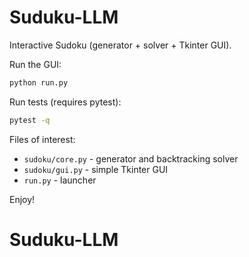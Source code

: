 # Suduku-LLM

Interactive Sudoku (generator + solver + Tkinter GUI).

Run the GUI:

```bash
python run.py
```

Run tests (requires pytest):

```bash
pytest -q
```

Files of interest:
- `sudoku/core.py` - generator and backtracking solver
- `sudoku/gui.py` - simple Tkinter GUI
- `run.py` - launcher

Enjoy!
# Suduku-LLM